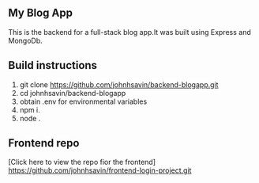 ## My Blog App
 This is the backend for a full-stack blog app.It was built using Express and MongoDb.

 ## Build instructions
 1. git clone https://github.com/johnhsavin/backend-blogapp.git
 2. cd johnhsavin/backend-blogapp
 3. obtain .env for environmental variables
 4. npm i.
 5. node .


 ## Frontend repo
 [Click here to view the repo fior the frontend]
 https://github.com/johnhsavin/frontend-login-project.git


